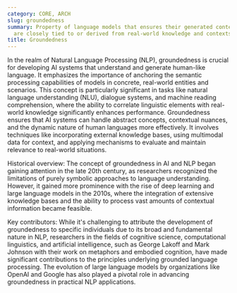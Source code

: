 ```yaml
---
category: CORE, ARCH
slug: groundedness
summary: Property of language models that ensures their generated content or interpretations
  are closely tied to or derived from real-world knowledge and contexts.
title: Groundedness
---
```


In the realm of Natural Language Processing (NLP), groundedness is crucial for developing AI systems that understand and generate human-like language. It emphasizes the importance of anchoring the semantic processing capabilities of models in concrete, real-world entities and scenarios. This concept is particularly significant in tasks like natural language understanding (NLU), dialogue systems, and machine reading comprehension, where the ability to correlate linguistic elements with real-world knowledge significantly enhances performance. Groundedness ensures that AI systems can handle abstract concepts, contextual nuances, and the dynamic nature of human languages more effectively. It involves techniques like incorporating external knowledge bases, using multimodal data for context, and applying mechanisms to evaluate and maintain relevance to real-world situations.

Historical overview: The concept of groundedness in AI and NLP began gaining attention in the late 20th century, as researchers recognized the limitations of purely symbolic approaches to language understanding. However, it gained more prominence with the rise of deep learning and large language models in the 2010s, where the integration of extensive knowledge bases and the ability to process vast amounts of contextual information became feasible.

Key contributors: While it's challenging to attribute the development of groundedness to specific individuals due to its broad and fundamental nature in NLP, researchers in the fields of cognitive science, computational linguistics, and artificial intelligence, such as George Lakoff and Mark Johnson with their work on metaphors and embodied cognition, have made significant contributions to the principles underlying grounded language processing. The evolution of large language models by organizations like OpenAI and Google has also played a pivotal role in advancing groundedness in practical NLP applications.